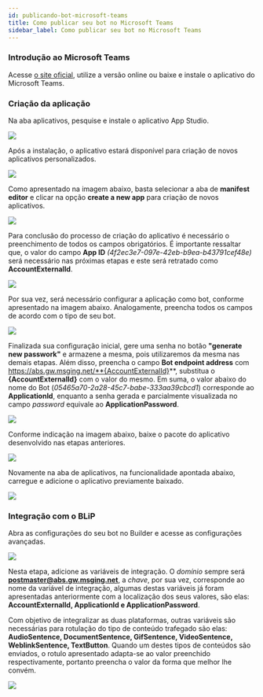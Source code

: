 ```yaml
---
id: publicando-bot-microsoft-teams
title: Como publicar seu bot no Microsoft Teams
sidebar_label: Como publicar seu bot no Microsoft Teams
---
```



### Introdução ao Microsoft Teams
Acesse [o site oficial](https://products.office.com/pt-br/microsoft-teams/group-chat-software), utilize a versão online ou baixe e instale o aplicativo do Microsoft Teams.

### Criação da aplicação
Na aba aplicativos, pesquise e instale o aplicativo App Studio.

![](/img/channels/microsoft-teams/publicando-bot-microsoft-teams-1.png)<br>


Após a instalação, o aplicativo estará disponível para criação de novos aplicativos personalizados.

![](/img/channels/microsoft-teams/publicando-bot-microsoft-teams-2.png)<br>

Como apresentado na imagem abaixo, basta selecionar a aba de **manifest editor** e clicar na opção **create a new app** para criação de novos aplicativos.

![](/img/channels/microsoft-teams/publicando-bot-microsoft-teams-3.png)<br>

Para conclusão do processo de criação do aplicativo é necessário o preenchimento de todos os campos obrigatórios. É importante ressaltar que, o valor do campo **App ID** *(4f2ec3e7-097e-42eb-b9ea-b43791cef48e)* será necessário nas próximas etapas e este será retratado como **AccountExternalId**.

![](/img/channels/microsoft-teams/publicando-bot-microsoft-teams-4.png)<br>

Por sua vez, será necessário configurar a aplicação como bot, conforme apresentado na imagem abaixo. Analogamente, preencha todos os campos de acordo com o tipo de seu bot.

![](/img/channels/microsoft-teams/publicando-bot-microsoft-teams-5.png)<br>

Finalizada sua configuração inicial, gere uma senha no botão **"generate new passwork"** e armazene a mesma, pois utilizaremos da mesma nas demais etapas. Além disso, preencha o campo **Bot endpoint address** com https://abs.gw.msging.net/**{AccountExternalId}**, substitua o **{AccountExternalId}** com o valor do mesmo.
Em suma, o valor abaixo do nome do Bot (*05465a70-2a28-45c7-babe-333aa39cbcd1*) corresponde ao **ApplicationId**, enquanto a senha gerada e parcialmente visualizada no campo *password* equivale ao **ApplicationPassword**.

![](/img/channels/microsoft-teams/publicando-bot-microsoft-teams-6.png)<br>

Conforme indicação na imagem abaixo, baixe o pacote do aplicativo desenvolvido nas etapas anteriores.

![](/img/channels/microsoft-teams/publicando-bot-microsoft-teams-7.png)<br>

Novamente na aba de aplicativos, na funcionalidade apontada abaixo, carregue e adicione o aplicativo previamente baixado.

![](/img/channels/microsoft-teams/publicando-bot-microsoft-teams-8.png)<br>


### Integração com o BLiP
Abra as configurações do seu bot no Builder e acesse as configurações avançadas.

![](/img/channels/microsoft-teams/publicando-bot-microsoft-teams-9.png)<br>

Nesta etapa, adicione as variáveis de integração. O *domínio* sempre será **postmaster@abs.gw.msging.net**, a *chave*, por sua vez, corresponde ao nome da variável de integração, algumas destas variáveis já foram apresentadas anteriormente com a localização dos seus valores, são elas: **AccountExternalId, ApplicationId e ApplicationPassword**.

Com objetivo de integralizar as duas plataformas, outras variáveis são necessárias para rotulação do tipo de conteúdo trafegado são elas: **AudioSentence, DocumentSentence, GifSentence, VideoSentence, WeblinkSentence, TextButton**. Quando um destes tipos de conteúdos são enviados, o rotulo apresentado adapta-se ao valor preenchido respectivamente, portanto preencha o valor da forma que melhor lhe convém.

![](/img/channels/microsoft-teams/publicando-bot-microsoft-teams-10.png)<br>
